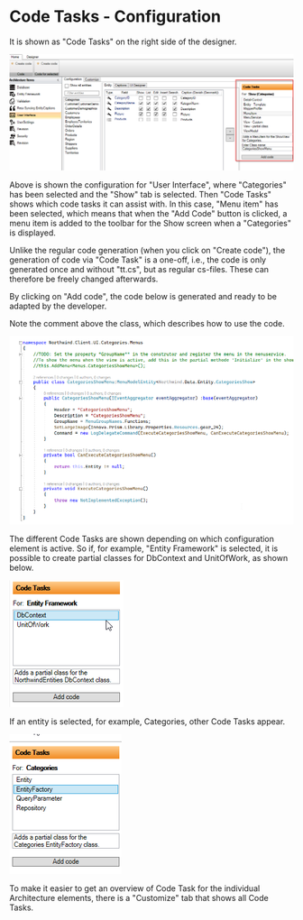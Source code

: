 # Code Tasks - Configuration

It is shown as "Code Tasks" on the right side of the designer.

![Alt text](media/CodeTasksConfiguration-2.png)

Above is shown the configuration for "User Interface", where "Categories" has been selected and the "Show" tab is selected.
Then "Code Tasks" shows which code tasks it can assist with. In this case, "Menu item" has been selected, which means that when the "Add Code" button is clicked, a menu item is added to the toolbar for the Show screen when a "Categories" is displayed.

Unlike the regular code generation (when you click on "Create code"), the generation of code via "Code Task" is a one-off, i.e., the code is only generated once and without "tt.cs", but as regular cs-files. These can therefore be freely changed afterwards.

By clicking on "Add code", the code below is generated and ready to be adapted by the developer.

Note the comment above the class, which describes how to use the code.

![Alt text](media/index-2.png)

The different Code Tasks are shown depending on which configuration element is active. So if, for example, "Entity Framework" is selected, it is possible to create partial classes for DbContext and UnitOfWork, as shown below.

![Alt text](media/CodeTasksConfiguration-3.png)

If an entity is selected, for example, Categories, other Code Tasks appear.

![Alt text](media/CodeTasksConfiguration-4.png)

To make it easier to get an overview of Code Task for the individual Architecture elements, there is a "Customize" tab that shows all Code Tasks.
